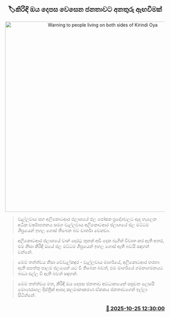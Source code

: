 <p align='center'><b><h2 align='center' title='Warning to people living on both sides of Kirindi Oya'>🏷කිරිඳි ඔය දෙපස වෙසෙන ජනතාවට අනතුරු ඇඟවීමක්</h2></b></p>
<p align='center'><img src='https://helakuru.sgp1.cdn.digitaloceanspaces.com/esana/images/lib/flood-re.jpg' width='600' alt='Warning to people living on both sides of Kirindi Oya'></p>

> වැල්ලවාය සහ අලිකොටආර ජලාශයේ ජල පෝෂක ප්‍රදේශවලට ඇද හැලෙන අධික වර්ෂාපතනය සමග වැල්ලවාය අලිකොටආර ජලාශයේ ජල මට්ටම ශීඝ්‍රයෙන් ඉහල ගොස් තිබෙන බව වාර්තා වෙනවා.

> අලිකොටආර ජලාශයේ වාන් දොරටු තුනක් අඩි දෙක බැගින් විවෘත කර ඇති අතර, එම නිසා කිරිඳි ඔයේ ජල මට්ටම ශීඝ්‍රයෙන් ඉහල ගොස් ඇති බවයි සඳහන් වන්නේ.

> මෙම තත්ත්වය නිසා වේවැල්කඳුර - වැල්ලවාය මාර්ගයේ, අලිකොටආර හරහා ඇති සපත්තු පාලම ජලයෙන් යට වී තිබෙන බවත්, එම මාර්ගයේ ගමනාගමනයට බාධා එල්ල වී ඇති බවත් සඳහන්.

> මෙම තත්ත්වය මත, කිරිඳි ඔය දෙපස ජනතාව අවධානයෙන් පසුවන ලෙසයි මොණරාගල දිස්ත්‍රික් ආපදා කලමානාකරණ ඒකකය ජනතාවගෙන් ඉල්ලා සිටින්නේ.



<h3 align='right'><a href='https://www.helakuru.lk/esana/p/114788/'>📅 2025-10-25 12:30:00</a></h3>
